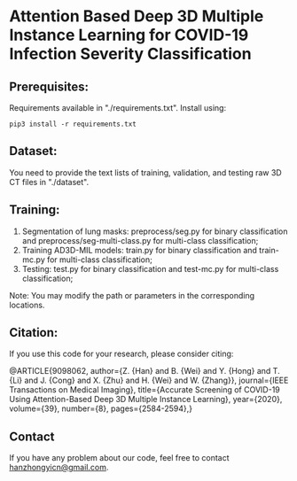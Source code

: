 # Attention Based Deep 3D Multiple Instance Learning for COVID-19 Infection Severity Classification

## Prerequisites:

Requirements available in "./requirements.txt". Install using:
```
pip3 install -r requirements.txt
```

## Dataset:

You need to provide the text lists of training, validation, and testing raw 3D CT files in "./dataset".

## Training:

1. Segmentation of lung masks: preprocess/seg.py for binary classification and preprocess/seg-multi-class.py for multi-class classification;
2. Training AD3D-MIL models: train.py for binary classification and train-mc.py for multi-class classification;
3. Testing: test.py for binary classification and test-mc.py for multi-class classification;

Note: You may modify the path or parameters in the corresponding locations.

## Citation:

If you use this code for your research, please consider citing:

@ARTICLE{9098062,
  author={Z. {Han} and B. {Wei} and Y. {Hong} and T. {Li} and J. {Cong} and X. {Zhu} and H. {Wei} and W. {Zhang}},
  journal={IEEE Transactions on Medical Imaging}, 
  title={Accurate Screening of COVID-19 Using Attention-Based Deep 3D Multiple Instance Learning}, 
  year={2020},
  volume={39},
  number={8},
  pages={2584-2594},}

## Contact
If you have any problem about our code, feel free to contact hanzhongyicn@gmail.com.